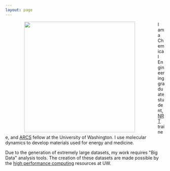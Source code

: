 ```yaml
---
layout: page
---
```


<img align="left" src="{{ site.url }}/assets/wes_dog.jpg" hspace="60" style="PADDING-RIGHT: 12px" width="350">

I am a Chemical Engineering graduate student, [NRT](http://www.cei.washington.edu/opportunities/direct/) trainee, and [ARCS](http://seattlearcsfoundation.org/) fellow at the University of Washington. I use molecular dynamics to develop materials used for energy and medicine.

Due to the generation of extremely large datasets, my work requires "Big Data" analysis tools. The creation of these datasets are made possible by the [high performance computing](http://www.washington.edu/itconnect/research/hpc/) resources at UW. 
